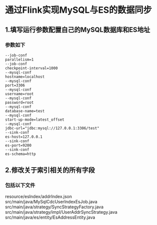 # 通过Flink实现MySQL与ES的数据同步
## 1.填写运行参数配置自己的MySQL数据库和ES地址
### 参数如下
```
--job-conf
parallelism=1
--job-conf
checkpoint-interval=1000
--mysql-conf
hostname=localhost
--mysql-conf
port=3306
--mysql-conf
username=root
--mysql-conf
password=root
--mysql-conf
database-name=test
--mysql-conf
start-up-mode=latest_offset
--mysql-conf
jdbc-url="jdbc:mysql://127.0.0.1:3306/test"
--sink-conf
es-host=127.0.0.1
--sink-conf
es-port=9200
--sink-conf
es-schema=http
```
## 2.修改关于索引相关的所有字段
### 包括以下文件
resource/esIndex/addrIndex.json  
src/main/java/MySqlCdcUserIndexEsJob.java  
src/main/java/strategy/SyncStrategyFactory.java  
src/main/java/strategy/impl/UserAddrSyncStrategy.java  
src/main/java/es/entity/EsAddressEntity.java  
